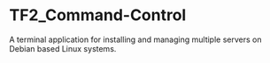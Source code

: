 # TF2_Command-Control
A terminal application for installing and managing multiple servers on Debian based Linux systems.

